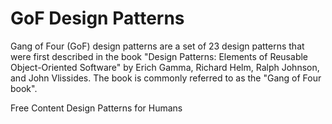 # GoF Design Patterns

Gang of Four (GoF) design patterns are a set of 23 design patterns that were first described in the book "Design Patterns: Elements of Reusable Object-Oriented Software" by Erich Gamma, Richard Helm, Ralph Johnson, and John Vlissides. The book is commonly referred to as the "Gang of Four book".

<ResourceGroupTitle>Free Content</ResourceGroupTitle>
<BadgeLink colorScheme='yellow' badgeText='Read' href='https://github.com/kamranahmedse/design-patterns-for-humans'>Design Patterns for Humans</BadgeLink>

